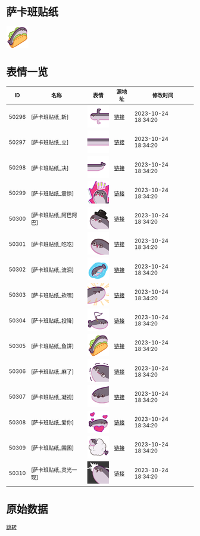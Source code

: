 # 萨卡班贴纸

<img src="./cover.png" height="60" alt="cover" />

# 表情一览

|ID|名称|表情|源地址|修改时间|
|----|----|----|----|----|
|50296|[萨卡班贴纸_斩]|<img src="./pic/050296_%5B萨卡班贴纸_斩%5D.png" height="60" alt="斩"/>|[链接](https://i0.hdslb.com/bfs/garb/031f9293065fbd35665790ba30b390da4a1782f6.png)|2023-10-24 18:34:20|
|50297|[萨卡班贴纸_立]|<img src="./pic/050297_%5B萨卡班贴纸_立%5D.png" height="60" alt="立"/>|[链接](https://i0.hdslb.com/bfs/garb/484a203c769c939edbf16e95a76d1b5da26b6346.png)|2023-10-24 18:34:20|
|50298|[萨卡班贴纸_决]|<img src="./pic/050298_%5B萨卡班贴纸_决%5D.png" height="60" alt="决"/>|[链接](https://i0.hdslb.com/bfs/garb/585ca6ec671651655d583bd831de2628b8cf2646.png)|2023-10-24 18:34:20|
|50299|[萨卡班贴纸_震惊]|<img src="./pic/050299_%5B萨卡班贴纸_震惊%5D.png" height="60" alt="震惊"/>|[链接](https://i0.hdslb.com/bfs/garb/b705562c227e6d55f0ba027381f467b47aa83934.png)|2023-10-24 18:34:20|
|50300|[萨卡班贴纸_阿巴阿巴]|<img src="./pic/050300_%5B萨卡班贴纸_阿巴阿巴%5D.png" height="60" alt="阿巴阿巴"/>|[链接](https://i0.hdslb.com/bfs/garb/562fb081ea0ba7efef30a3bb2f34df09af00381a.png)|2023-10-24 18:34:20|
|50301|[萨卡班贴纸_吃吃]|<img src="./pic/050301_%5B萨卡班贴纸_吃吃%5D.png" height="60" alt="吃吃"/>|[链接](https://i0.hdslb.com/bfs/garb/c21482c2a48d8d185882656d17fce9254e996a54.png)|2023-10-24 18:34:20|
|50302|[萨卡班贴纸_流泪]|<img src="./pic/050302_%5B萨卡班贴纸_流泪%5D.png" height="60" alt="流泪"/>|[链接](https://i0.hdslb.com/bfs/garb/d839f51e20caceaa20c4252c8e1a02b191dc7855.png)|2023-10-24 18:34:20|
|50303|[萨卡班贴纸_欸嘿]|<img src="./pic/050303_%5B萨卡班贴纸_欸嘿%5D.png" height="60" alt="欸嘿"/>|[链接](https://i0.hdslb.com/bfs/garb/b83c249fb7caaf5da6631a9842d9093be3a01e3d.png)|2023-10-24 18:34:20|
|50304|[萨卡班贴纸_投降]|<img src="./pic/050304_%5B萨卡班贴纸_投降%5D.png" height="60" alt="投降"/>|[链接](https://i0.hdslb.com/bfs/garb/6749cadd4a258621d2e1a1b112fe18f55b00f535.png)|2023-10-24 18:34:20|
|50305|[萨卡班贴纸_鱼饼]|<img src="./pic/050305_%5B萨卡班贴纸_鱼饼%5D.png" height="60" alt="鱼饼"/>|[链接](https://i0.hdslb.com/bfs/garb/3a4458c31450c17201fd2842cf6cfbba50433165.png)|2023-10-24 18:34:20|
|50306|[萨卡班贴纸_麻了]|<img src="./pic/050306_%5B萨卡班贴纸_麻了%5D.png" height="60" alt="麻了"/>|[链接](https://i0.hdslb.com/bfs/garb/7f45955c8b8f4946ac1ae875c7ebf9f7c2635665.png)|2023-10-24 18:34:20|
|50307|[萨卡班贴纸_凝视]|<img src="./pic/050307_%5B萨卡班贴纸_凝视%5D.png" height="60" alt="凝视"/>|[链接](https://i0.hdslb.com/bfs/garb/3a0841b359ee9960d7ad0f9b6036ade6ec67e048.png)|2023-10-24 18:34:20|
|50308|[萨卡班贴纸_爱你]|<img src="./pic/050308_%5B萨卡班贴纸_爱你%5D.png" height="60" alt="爱你"/>|[链接](https://i0.hdslb.com/bfs/garb/d4013c95c4892ba02d2a44f717a2a73e82791065.png)|2023-10-24 18:34:20|
|50309|[萨卡班贴纸_围困]|<img src="./pic/050309_%5B萨卡班贴纸_围困%5D.png" height="60" alt="围困"/>|[链接](https://i0.hdslb.com/bfs/garb/38354572ea7e2cbb23e8ca1e4d80e30396e9de59.png)|2023-10-24 18:34:20|
|50310|[萨卡班贴纸_灵光一现]|<img src="./pic/050310_%5B萨卡班贴纸_灵光一现%5D.png" height="60" alt="灵光一现"/>|[链接](https://i0.hdslb.com/bfs/garb/3912bac31fe7b658aa445fe8d9e90377f344328e.png)|2023-10-24 18:34:20|

# 原始数据

[跳转](./raw.json)

